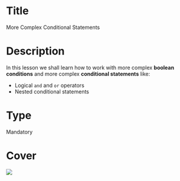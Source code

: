 # Title
More Complex Conditional Statements

# Description
In this lesson we shall learn how to work with more complex **boolean conditions** and more complex **conditional statements** like:
 - Logical `and` and `or` operators
 - Nested conditional statements

# Type
Mandatory

# Cover
![](img/lesson-cover.png)
